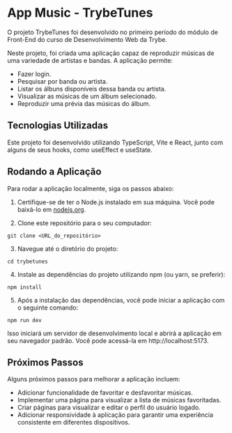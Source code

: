 # App Music - TrybeTunes

O projeto TrybeTunes foi desenvolvido no primeiro período do módulo de Front-End do curso de Desenvolvimento Web da Trybe.

Neste projeto, foi criada uma aplicação capaz de reproduzir músicas de uma variedade de artistas e bandas. A aplicação permite:

- Fazer login.
- Pesquisar por banda ou artista.
- Listar os álbuns disponíveis dessa banda ou artista.
- Visualizar as músicas de um álbum selecionado.
- Reproduzir uma prévia das músicas do álbum.

## Tecnologias Utilizadas

Este projeto foi desenvolvido utilizando TypeScript, Vite e React, junto com alguns de seus hooks, como useEffect e useState.

## Rodando a Aplicação

Para rodar a aplicação localmente, siga os passos abaixo:

1. Certifique-se de ter o Node.js instalado em sua máquina. Você pode baixá-lo em [nodejs.org](https://nodejs.org/).

2. Clone este repositório para o seu computador:

```
git clone <URL_do_repositório>
```
3. Navegue até o diretório do projeto:
```
cd trybetunes
```
4. Instale as dependências do projeto utilizando npm (ou yarn, se preferir):
```
npm install
```
5. Após a instalação das dependências, você pode iniciar a aplicação com o seguinte comando:
```
npm run dev
```
Isso iniciará um servidor de desenvolvimento local e abrirá a aplicação em seu navegador padrão. Você pode acessá-la em http://localhost:5173.

## Próximos Passos 
Alguns próximos passos para melhorar a aplicação incluem:

- Adicionar funcionalidade de favoritar e desfavoritar músicas.
- Implementar uma página para visualizar a lista de músicas favoritadas.
- Criar páginas para visualizar e editar o perfil do usuário logado.
- Adicionar responsividade à aplicação para garantir uma experiência consistente em diferentes dispositivos.